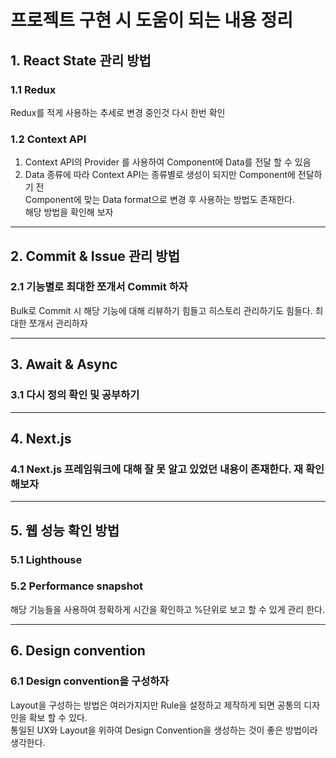 # 프로젝트 구현 시 도움이 되는 내용 정리

## 1. React State 관리 방법

### 1.1 Redux

Redux를 적게 사용하는 추세로 변경 중인것 다시 한번 확인

### 1.2 Context API

1. Context API의 Provider 를 사용하여 Component에 Data를 전달 할 수 있음
2. Data 종류에 따라 Context API는 종류별로 생성이 되지만 Component에 전달하기 전  
   Component에 맞는 Data format으로 변경 후 사용하는 방법도 존재한다.  
   해당 방법을 확인해 보자

---

## 2. Commit & Issue 관리 방법

### 2.1 기능별로 최대한 쪼개서 Commit 하자

Bulk로 Commit 시 해당 기능에 대해 리뷰하기 힘들고 히스토리 관리하기도 힘들다. 최대한 쪼개서 관리하자

---

## 3. Await & Async

### 3.1 다시 정의 확인 및 공부하기

---

## 4. Next.js

### 4.1 Next.js 프레임워크에 대해 잘 못 알고 있었던 내용이 존재한다. 재 확인해보자

---

## 5. 웹 성능 확인 방법

### 5.1 Lighthouse

### 5.2 Performance snapshot

해당 기능들을 사용하여 정확하게 시간을 확인하고 %단위로 보고 할 수 있게 관리 한다.

---

## 6. Design convention

### 6.1 Design convention을 구성하자

Layout을 구성하는 방법은 여러가지지만 Rule을 설정하고 제작하게 되면 공통의 디자인을 확보 할 수 있다.  
통일된 UX와 Layout을 위하여 Design Convention을 생성하는 것이 좋은 방법이라 생각한다.
